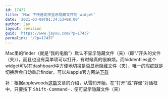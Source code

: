 ```yaml
---
id: 17437
title: 'Mac 下快速切换显示隐藏文件的 widget'
date: '2021-03-09T01:34:53+08:00'
author: Jay
layout: revision
guid: 'https://www.jayxu.com/?p=17437'
permalink: '/?p=17437'
---
```


Mac里的finder（就是“我的电脑”）默认不显示隐藏文件（夹）（即“.”开头的文件（夹）），而且也没有菜单项可以打开，有时候真的很麻烦。而hiddenfiles这个widget可以在dashboard中方便地切换是否显示隐藏文件（夹），唯一的瑕疵就是切换后会自动重启finder。可以从apple官方网站<a href="http://www.apple.com/downloads/dashboard/developer/hiddenfiles.html" target="_blank" rel="noopener">下载</a>

补：根据applewoods<a href="http://applewoods.org/archives/2009/09/snow_leopard_hidden_file.php" target="_blank" rel="noopener">这篇</a>文章的介绍，从雪豹开始，在“打开”或“存储”对话框中，只要按下 <tt>Shift-Command-.</tt> 便可显示隐藏文件（夹）